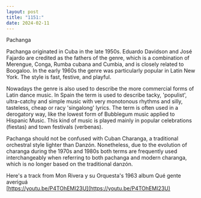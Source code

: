 ```yaml
---
layout: post
title: "1151:"
date: 2024-02-11
---
```


Pachanga

Pachanga originated in Cuba in the late 1950s. Eduardo Davidson and José Fajardo are credited as the fathers of the genre, which is a combination of Merengue, Conga, Rumba cubana and Cumbia, and is closely related to Boogaloo. In the early 1960s the genre was particularly popular in Latin New York. The style is fast, festive, and playful.

Nowadays the genre is also used to describe the more commercial forms of Latin dance music. In Spain the term is used to describe tacky, 'populist', ultra-catchy and simple music with very monotonous rhythms and silly, tasteless, cheap or racy 'singalong' lyrics. The term is often used in a derogatory way, like the lowest form of Bubblegum music applied to Hispanic Music. This kind of music is played mainly in popular celebrations (fiestas) and town festivals (verbenas).

Pachanga should not be confused with Cuban Charanga, a traditional orchestral style lighter than Danzón. Nonetheless, due to the evolution of charanga during the 1970s and 1980s both terms are frequently used interchangeably when referring to both pachanga and modern charanga, which is no longer based on the traditional danzón.

Here's a track from Mon Rivera y su Orquesta's 1963 album Qué gente averiguá  
[https://youtu.be/P4TOhEMI23U](https://youtu.be/P4TOhEMI23U)
